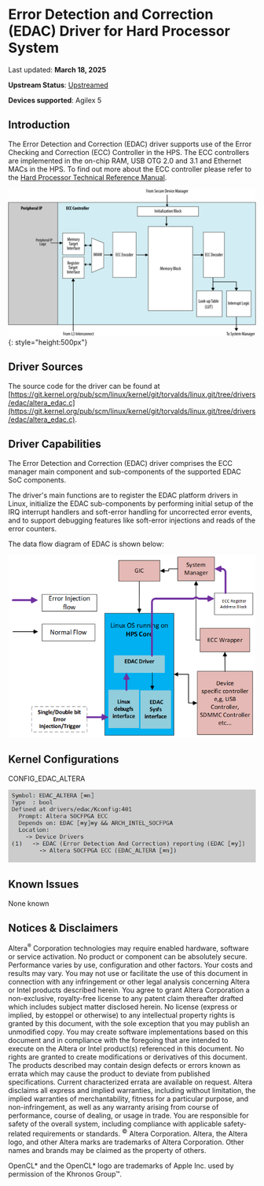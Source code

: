 # **Error Detection and Correction (EDAC) Driver for Hard Processor System**

Last updated: **March 18, 2025** 

**Upstream Status**: [Upstreamed](https://git.kernel.org/pub/scm/linux/kernel/git/torvalds/linux.git/tree/drivers/edac/altera_edac.c)

**Devices supported**: Agilex 5

## **Introduction**

The Error Detection and Correction (EDAC) driver supports use of the Error Checking and Correction (ECC) Controller in the HPS.  The ECC controllers are implemented in the on-chip RAM, USB OTG 2.0 and 3.1 and Ethernet MACs in the HPS.  To find out more about the ECC controller please refer to the [Hard Processor Technical Reference Manual](https://www.intel.com/content/www/us/en/docs/programmable/814346).

![ecc_ctlr](images/Agilex5_ECC_Ctrl_Diagram.png){: style="height:500px"}

## **Driver Sources**

The source code for the driver can be found at [https://git.kernel.org/pub/scm/linux/kernel/git/torvalds/linux.git/tree/drivers/edac/altera_edac.c](https://git.kernel.org/pub/scm/linux/kernel/git/torvalds/linux.git/tree/drivers/edac/altera_edac.c).

## **Driver Capabilities**


The Error Detection and Correction (EDAC) driver comprises the ECC manager main component and sub-components of the supported EDAC SoC components.

The driver's main functions are to register the EDAC platform drivers in Linux, initialize the EDAC sub-components by performing initial setup of the IRQ interrupt handlers and soft-error handling for uncorrected error events, and to support debugging features like soft-error injections and reads of the error counters.

The data flow diagram of EDAC is shown below:

![edac_data_flow](images/edac_data_flow.png)


## **Kernel Configurations**

CONFIG_EDAC_ALTERA

![edac_config_path](images/edac_config_path.png)

## **Known Issues**

None known

## Notices & Disclaimers

Altera<sup>&reg;</sup> Corporation technologies may require enabled hardware, software or service activation.
No product or component can be absolutely secure. 
Performance varies by use, configuration and other factors.
Your costs and results may vary. 
You may not use or facilitate the use of this document in connection with any infringement or other legal analysis concerning Altera or Intel products described herein. You agree to grant Altera Corporation a non-exclusive, royalty-free license to any patent claim thereafter drafted which includes subject matter disclosed herein.
No license (express or implied, by estoppel or otherwise) to any intellectual property rights is granted by this document, with the sole exception that you may publish an unmodified copy. You may create software implementations based on this document and in compliance with the foregoing that are intended to execute on the Altera or Intel product(s) referenced in this document. No rights are granted to create modifications or derivatives of this document.
The products described may contain design defects or errors known as errata which may cause the product to deviate from published specifications.  Current characterized errata are available on request.
Altera disclaims all express and implied warranties, including without limitation, the implied warranties of merchantability, fitness for a particular purpose, and non-infringement, as well as any warranty arising from course of performance, course of dealing, or usage in trade.
You are responsible for safety of the overall system, including compliance with applicable safety-related requirements or standards. 
<sup>&copy;</sup> Altera Corporation.  Altera, the Altera logo, and other Altera marks are trademarks of Altera Corporation.  Other names and brands may be claimed as the property of others. 

OpenCL* and the OpenCL* logo are trademarks of Apple Inc. used by permission of the Khronos Group™. 
